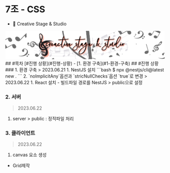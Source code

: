 # 7조 - CSS

- 📌 Creative Stage & Studio

<div align="center">

<img src="/img/CSS%20%EC%BB%A4%EB%B2%84%EC%82%AC%EC%A7%84.png">

</div>
## #목차
[#진행 상황](#진행-상황)
- [1. 환경 구축](#1-환경-구축)
## #진행 상황
### 1. 환경 구축
> 2023.06.21
1. NestJS 설치
```bash
$ npx @nestjs/cli@latest new .
```
2. `noImplicitAny`옵션과 `stricNullChecks`옵션 `true`로 변경
> 2023.06.22
1. React 설치
- 빌드파일 경로를 NestJS > public으로 설정

### 2. 서버
> 2023.06.22
1. server > public : 정적파일 처리

### 3. 클라이언트
> 2023.06.22
1. canvas 요소 생성
- Grid제작